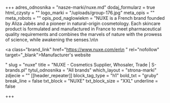 +++
adres_odnosnika = "nasze-marki/nuxe.md"
dodaj_formularz = true
html_czysty = ""
logo_marki = "/uploads/group-176.jpg"
meta_opis = ""
meta_robots = ""
opis_pod_naglowiekm = "NUXE is a French brand founded by Aliza Jabès and a pioneer in natural-origin cosmetology. Each skincare product is formulated and manufactured in France to meet pharmaceutical quality requirements and combines the marvels of nature with the prowess of science, while awakening the senses.\n\n    <p><a class=\"brand_link\" href=\"https://www.nuxe.com/en\n    \" rel=\"nofollow\" target=\"_blank\">Manufacturer's website</a></p>"
slug = "nuxe"
title = "NUXE - Cosmetics Supplier, Whosaler, Trade | S-brands.pl"
tytul_odnosnika = "All brands"
which_layout = "strona-marki"
zdjecie = ""
[[header_repeater]]
block_tag_type = "h1"
bold_txt = "gruby"
break_line = false
txt_block = "NUXE"
txt_block_size = "XXL"
underline = false

+++
